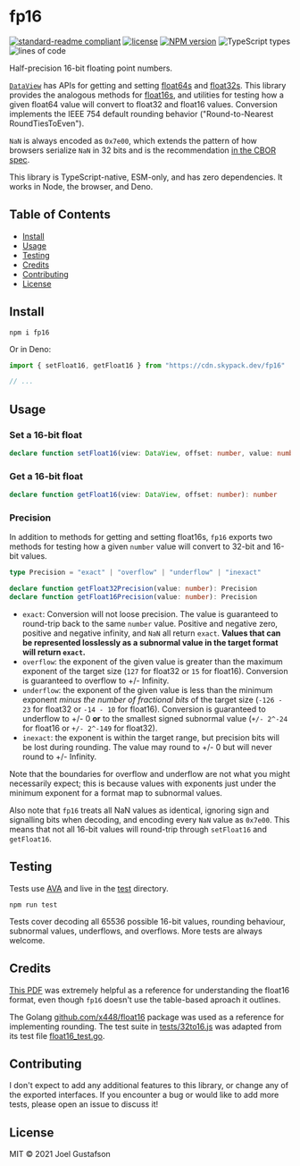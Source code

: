 # fp16

[![standard-readme compliant](https://img.shields.io/badge/readme%20style-standard-brightgreen.svg)](https://github.com/RichardLitt/standard-readme) [![license](https://img.shields.io/github/license/joeltg/fp16)](https://opensource.org/licenses/MIT) [![NPM version](https://img.shields.io/npm/v/fp16)](https://www.npmjs.com/package/fp16) ![TypeScript types](https://img.shields.io/npm/types/fp16) ![lines of code](https://img.shields.io/tokei/lines/github/joeltg/fp16)

Half-precision 16-bit floating point numbers.

[`DataView`](https://developer.mozilla.org/en-US/docs/Web/JavaScript/Reference/Global_Objects/DataView) has APIs for getting and setting [float64s](https://en.wikipedia.org/wiki/Double-precision_floating-point_format) and [float32s](https://en.wikipedia.org/wiki/Single-precision_floating-point_format). This library provides the analogous methods for [float16s](https://en.wikipedia.org/wiki/Half-precision_floating-point_format), and utilities for testing how a given float64 value will convert to float32 and float16 values. Conversion implements the IEEE 754 default rounding behavior ("Round-to-Nearest RoundTiesToEven").

`NaN` is always encoded as `0x7e00`, which extends the pattern of how browsers serialize `NaN` in 32 bits and is the recommendation [in the CBOR spec](https://www.rfc-editor.org/rfc/rfc8949.html#name-deterministically-encoded-c).

This library is TypeScript-native, ESM-only, and has zero dependencies. It works in Node, the browser, and Deno.

## Table of Contents

- [Install](#install)
- [Usage](#usage)
- [Testing](#testing)
- [Credits](#credits)
- [Contributing](#contributing)
- [License](#license)

## Install

```
npm i fp16
```

Or in Deno:

```typescript
import { setFloat16, getFloat16 } from "https://cdn.skypack.dev/fp16"

// ...
```

## Usage

### Set a 16-bit float

```typescript
declare function setFloat16(view: DataView, offset: number, value: number): void
```

### Get a 16-bit float

```typescript
declare function getFloat16(view: DataView, offset: number): number
```

### Precision

In addition to methods for getting and setting float16s, `fp16` exports two methods for testing how a given `number` value will convert to 32-bit and 16-bit values.

```typescript
type Precision = "exact" | "overflow" | "underflow" | "inexact"

declare function getFloat32Precision(value: number): Precision
declare function getFloat16Precision(value: number): Precision
```

- `exact`: Conversion will not loose precision. The value is guaranteed to round-trip back to the same `number` value. Positive and negative zero, positive and negative infinity, and `NaN` all return `exact`. **Values that can be represented losslessly as a subnormal value in the target format will return `exact`.**
- `overflow`: the exponent of the given value is greater than the maximum exponent of the target size (`127` for float32 or `15` for float16). Conversion is guaranteed to overflow to +/- Infinity.
- `underflow`: the exponent of the given value is less than the minimum exponent _minus the number of fractional bits_ of the target size (`-126 - 23` for float32 or `-14 - 10` for float16). Conversion is guaranteed to underflow to +/- 0 **or** to the smallest signed subnormal value (`+/- 2^-24` for float16 or `+/- 2^-149` for float32).
- `inexact`: the exponent is within the target range, but precision bits will be lost during rounding. The value may round to +/- 0 but will never round to +/- Infinity.

Note that the boundaries for overflow and underflow are not what you might necessarily expect; this is because values with exponents just under the minimum exponent for a format map to subnormal values.

Also note that `fp16` treats all NaN values as identical, ignoring sign and signalling bits when decoding, and encoding every `NaN` value as `0x7e00`. This means that not all 16-bit values will round-trip through `setFloat16` and `getFloat16`.

## Testing

Tests use [AVA](https://github.com/avajs/ava) and live in the [test](./test/) directory.

```
npm run test
```

Tests cover decoding all 65536 possible 16-bit values, rounding behaviour, subnormal values, underflows, and overflows. More tests are always welcome.

## Credits

[This PDF](http://fox-toolkit.org/ftp/fasthalffloatconversion.pdf) was extremely helpful as a reference for understanding the float16 format, even though `fp16` doesn't use the table-based aproach it outlines.

The Golang [github.com/x448/float16](https://github.com/x448/float16) package was used as a reference for implementing rounding. The test suite in [tests/32to16.js](./test/32to16.js) was adapted from its test file [float16_test.go](https://github.com/x448/float16/blob/master/float16_test.go).

## Contributing

I don't expect to add any additional features to this library, or change any of the exported interfaces. If you encounter a bug or would like to add more tests, please open an issue to discuss it!

## License

MIT © 2021 Joel Gustafson
